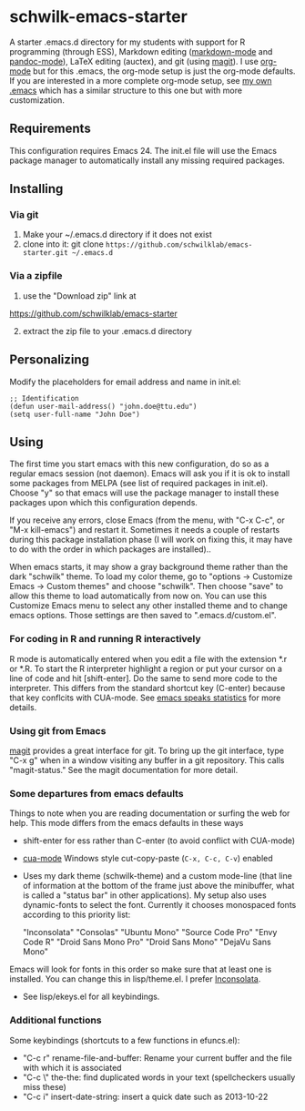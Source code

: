 schwilk-emacs-starter
=====================

A starter .emacs.d directory for my students with support for R programming (through ESS), Markdown editing ([markdown-mode][markdown-mode] and [pandoc-mode][pandoc-mode]), LaTeX editing (auctex), and git (using [magit][magit]). I use [org-mode][org-mode] but for this .emacs, the org-mode setup is just the org-mode defaults. If you are interested in a more complete org-mode setup, see [my own .emacs](https://github.com/dschwilk/emacs-config) which has a similar structure to this one but with more customization.

Requirements
------------

This configuration requires Emacs 24. The init.el file will use the Emacs package manager to automatically install any missing required packages.

Installing
----------

### Via git
1. Make your ~/.emacs.d directory if it does not exist
2. clone into it: git clone `https://github.com/schwilklab/emacs-starter.git ~/.emacs.d`

### Via a zipfile
1. use the "Download zip" link at

https://github.com/schwilklab/emacs-starter

2. extract the zip file to your .emacs.d directory

Personalizing
-------------
Modify the placeholders for email address and name in init.el:

    ;; Identification
    (defun user-mail-address() "john.doe@ttu.edu")
    (setq user-full-name "John Doe")

Using
-----

The first time you start emacs with this new configuration, do so as a regular emacs session (not daemon). Emacs will ask you if it is ok to install some packages from MELPA (see list of required packages in init.el). Choose "y" so that emacs will use the package manager to install these packages upon which this configuration depends.

If you receive any errors, close Emacs (from the menu, with "C-x C-c", or "M-x kill-emacs") and restart it. Sometimes it needs a couple of restarts during this package installation phase (I will work on fixing this, it may have to do with the order in which packages are installed).. 

When emacs starts, it may show a gray background theme rather than the dark "schwilk" theme. To load my color theme, go to "options -> Customize Emacs -> Custom themes" and choose "schwilk". Then choose "save" to allow this theme to load automatically from now on. You can use this Customize Emacs menu to select any other installed theme and to change emacs options.  Those settings are then saved to ".emacs.d/custom.el".

### For coding in R and running R interactively

R mode is automatically entered when you edit a file with the extension *.r or *.R. To start the R interpreter highlight a region or put your cursor on
a line of code and hit [shift-enter]. Do the same to send more code to the interpreter. This differs from the standard shortcut key (C-enter) because that key conflcits with CUA-mode. See [emacs speaks statistics][ess] for more details.

### Using git from Emacs

[magit][magit] provides a great interface for git. To bring up the git interface, type "C-x g" when in a window visiting any buffer in a git repository. This calls "magit-status." See the magit documentation for more detail.

### Some departures from emacs defaults

Things to note when you are reading documentation or surfing the web for help. This mode differs from the emacs defaults in these ways

* shift-enter for ess rather than C-enter (to avoid conflict with CUA-mode)
* [cua-mode][cua-mode] Windows style cut-copy-paste (`C-x, C-c, C-v`) enabled
* Uses my dark theme (schwilk-theme) and a custom mode-line (that line of information at the bottom of the frame just above the minibuffer, what is called a "status bar" in other applications). My setup also uses dynamic-fonts to select the font. Currently it chooses monospaced fonts according to this priority list:

    "Inconsolata" "Consolas" "Ubuntu Mono" "Source Code Pro" "Envy Code R" "Droid Sans Mono Pro" "Droid Sans Mono" "DejaVu Sans Mono"
    
Emacs will look for fonts in this order so make sure that at least one is installed. You can change this in lisp/theme.el. I prefer [Inconsolata][inconsolata].

* See lisp/ekeys.el for all keybindings.

### Additional functions

Some keybindings (shortcuts to a few functions in efuncs.el):

* "C-c r"   rename-file-and-buffer: Rename your current buffer and the file with which it is associated
* "C-c \\"  the-the: find duplicated words in your text (spellcheckers usually miss these)
* "C-c i"   insert-date-string: insert a quick date such as 2013-10-22


[cua-mode]:http://www.emacswiki.org/CuaMode
[ess]:http://ess.r-project.org/
[inconsolata]:http://www.levien.com/type/myfonts/inconsolata.html
[magit]:https://github.com/magit/magit
[markdown-mode]:http://jblevins.org/projects/markdown-mode/
[org-mode]:http://orgmode.org/
[pandoc-mode]:http://joostkremers.github.io/pandoc-mode/
